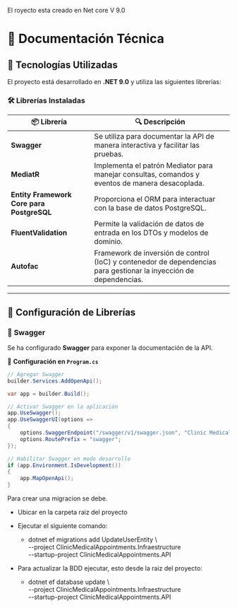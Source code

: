 El royecto esta creado en Net core V 9.0
# 📘 Documentación Técnica

## 📌 Tecnologías Utilizadas
El proyecto está desarrollado en **.NET 9.0** y utiliza las siguientes librerías:

### 🛠 Librerías Instaladas

| 📦 Librería | 🔍 Descripción |
|------------|---------------|
| **Swagger** | Se utiliza para documentar la API de manera interactiva y facilitar las pruebas. |
| **MediatR** | Implementa el patrón Mediator para manejar consultas, comandos y eventos de manera desacoplada. |
| **Entity Framework Core para PostgreSQL** | Proporciona el ORM para interactuar con la base de datos PostgreSQL. |
| **FluentValidation** | Permite la validación de datos de entrada en los DTOs y modelos de dominio. |
| **Autofac** | Framework de inversión de control (IoC) y contenedor de dependencias para gestionar la inyección de dependencias. |

---

## 🔧 Configuración de Librerías

### 📌 **Swagger**
Se ha configurado **Swagger** para exponer la documentación de la API.

📄 **Configuración en `Program.cs`**
```csharp
// Agregar Swagger
builder.Services.AddOpenApi();

var app = builder.Build();

// Activar Swagger en la aplicación
app.UseSwagger();
app.UseSwaggerUI(options =>
{
    options.SwaggerEndpoint("/swagger/v1/swagger.json", "Clinic Medical Appointments API v1");
    options.RoutePrefix = "swagger";
});

// Habilitar Swagger en modo desarrollo
if (app.Environment.IsDevelopment())
{
    app.MapOpenApi();
}
```

Para crear una migracion se debe.

- Ubicar en la carpeta raiz del proyecto
- Ejecutar el siguiente comando:
  -    dotnet ef migrations add UpdateUserEntity \                                         
    --project ClinicMedicalAppointments.Infraestructure \
    --startup-project ClinicMedicalAppointments.API



- Para actualizar la BDD ejecutar, esto desde la raiz del proyecto:
  -   dotnet ef database update \                                                         
    --project ClinicMedicalAppointments.Infraestructure \
    --startup-project ClinicMedicalAppointments.API
   
